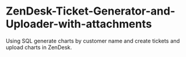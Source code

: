 # ZenDesk-Ticket-Generator-and-Uploader-with-attachments
 Using SQL generate charts by customer name and create tickets and upload charts in ZenDesk.
